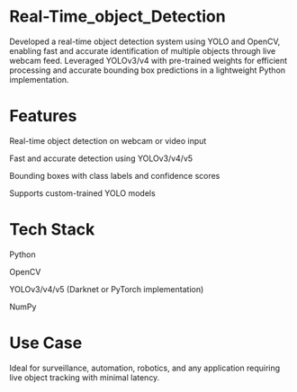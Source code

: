 # Real-Time_object_Detection
Developed a real-time object detection system using YOLO and OpenCV, enabling fast and accurate identification of multiple objects through live webcam feed. Leveraged YOLOv3/v4 with pre-trained weights for efficient processing and accurate bounding box predictions in a lightweight Python implementation.

# Features
Real-time object detection on webcam or video input

Fast and accurate detection using YOLOv3/v4/v5

Bounding boxes with class labels and confidence scores

Supports custom-trained YOLO models

# Tech Stack
Python

OpenCV

YOLOv3/v4/v5 (Darknet or PyTorch implementation)

NumPy

# Use Case
Ideal for surveillance, automation, robotics, and any application requiring live object tracking with minimal latency.











